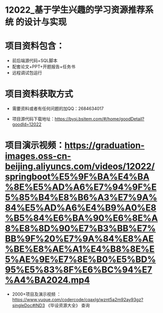  #  12022_基于学生兴趣的学习资源推荐系统 的设计与实现
 
 #  项目资料包含：
 *  前后端源代码+SQL脚本
 *  配套论文+PPT+开题报告+任务书
 *  远程调试包运行

 #  项目资料获取方式
 *  需要资料或者有任何问题的加QQ：2684634017

 *  项目源代码下载地址：https://bysj.bsitem.com/#/home/goodDetail?goodId=12022
   
 #  项目演示视频：https://graduation-images.oss-cn-beijing.aliyuncs.com/videos/12022/springboot%E5%9F%BA%E4%BA%8E%E5%AD%A6%E7%94%9F%E5%85%B4%E8%B6%A3%E7%9A%84%E5%AD%A6%E4%B9%A0%E8%B5%84%E6%BA%90%E6%8E%A8%E8%8D%90%E7%B3%BB%E7%BB%9F%20%E7%9A%84%E8%AE%BE%E8%AE%A1%E4%B8%8E%E5%AE%9E%E7%8E%B0%E5%BD%95%E5%83%8F%E6%BC%94%E7%A4%BA2024.mp4
          
 *  2000+项目及演示视频 ：https://www.yuque.com/codercode/cqaxlg/wznt5a2m92ay93gz?singleDoc#lND3 《毕设资源大全》
   查询
